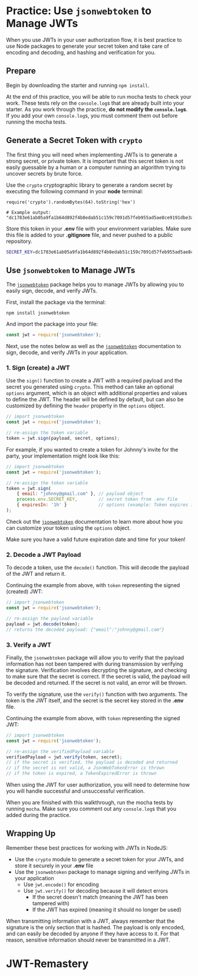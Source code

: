 # Practice: Use `jsonwebtoken` to Manage JWTs

When you use JWTs in your user authorization flow, it is best practice to use
Node packages to generate your secret token and take care of encoding and
decoding, and hashing and verification for you.

## Prepare

Begin by downloading the starter and running `npm install`.

At the end of this practice, you will be able to run mocha tests to check your
work. These tests rely on the `console.log`s that are already built into your
starter. As you work through the practice, __do not modify the `console.log`s__.
If you add your own `console.log`s, you must comment them out before running the
mocha tests.

## Generate a Secret Token with `crypto`

The first thing you will need when implementing JWTs is to generate a strong
secret, or private token. It is important that this secret token is not easily
guessable by a human or a computer running an algorithm trying to uncover
secrets by brute force.

Use the `crypto` cryptographic library to generate a random secret by executing
the following command in your **node** terminal:

```shell
require('crypto').randomBytes(64).toString('hex')

# Example output: "dc1783e61ab05a9fa1b64d892f4b8edab51c159c7091d57feb955ad5ae8ce9191dbe3a50f95086a018654e6f3c7dbffd6215d656d63a2da811843fc746a664b2"
```

Store this token in your __.env__ file with your environment variables. Make
sure this file is added to your __.gitignore__ file, and never pushed to a
public repository.

```bash
SECRET_KEY=dc1783e61ab05a9fa1b64d892f4b8edab51c159c7091d57feb955ad5ae8ce9191dbe3a50f95086a018654e6f3c7dbffd6215d656d63a2da811843fc746a664b2
```

## Use `jsonwebtoken` to Manage JWTs

The [`jsonwebtoken`] package helps you to manage JWTs by allowing you to easily
sign, decode, and verify JWTs.

First, install the package via the terminal:

```shell
npm install jsonwebtoken
```

And import the package into your file:

```javascript
const jwt = require('jsonwebtoken');
```

Next, use the notes below as well as the [`jsonwebtoken`] documentation to
sign, decode, and verify JWTs in your application.

### 1. Sign (create) a JWT

Use the `sign()` function to create a JWT with a required payload and the secret
you generated using `crypto`. This method can take an optional `options`
argument, which is an object with additional properties and values to define the
JWT. The header will be defined by default, but can also be customized by
defining the `header` property in the `options` object.

```javascript
// import jsonwebtoken
const jwt = require('jsonwebtoken');

// re-assign the token variable
token = jwt.sign(payload, secret, options);
```

For example, if you wanted to create a token for Johnny's invite for the party,
your implementation might look like this:

```javascript
// import jsonwebtoken
const jwt = require('jsonwebtoken');

// re-assign the token variable
token = jwt.sign(
    { email: "johnny@gmail.com" }, // payload object
    process.env.SECRET_KEY,        // secret token from .env file
    { expiresIn: '1h' }            // options (example: Token expires in 1 hour)
);
```

Check out the [`jsonwebtoken`] documentation to learn more about how you can
customize your token using the `options` object.

Make sure you have a valid future expiration date and time for your token!

### 2. Decode a JWT Payload

To decode a token, use the `decode()` function. This will decode the payload of
the JWT and return it.

Continuing the example from above, with `token` representing the signed
(created) JWT:

```javascript
// import jsonwebtoken
const jwt = require('jsonwebtoken');

// re-assign the payload variable
payload = jwt.decode(token);
// returns the decoded payload: {"email":"johnny@gmail.com"}
```

### 3. Verify a JWT

Finally, the `jsonwebtoken` package will allow you to verify that the payload
information has not been tampered with during transmission by verifying the
signature. Verification involves decrypting the signature, and checking to make
sure that the secret is correct. If the secret is valid, the payload will be
decoded and returned. If the secret is not valid, an error will be thrown.

To verify the signature, use the `verify()` function with two arguments. The
token is the JWT itself, and the secret is the secret key stored in the __.env__
file.

Continuing the example from above, with `token` representing the signed JWT:

```javascript
// import jsonwebtoken
const jwt = require('jsonwebtoken');

// re-assign the verifiedPayload variable
verifiedPayload = jwt.verify(token, secret);
// if the secret is verified, the payload is decoded and returned
// if the secret is not valid, a JsonWebTokenError is thrown
// if the token is expired, a TokenExpiredError is thrown
```

When using the JWT for user authorization, you will need to determine how you
will handle successful and unsuccessful verification.

When you are finished with this walkthrough, run the mocha tests by running
`mocha`. Make sure you comment out any `console.log`s that you added during the
practice.

## Wrapping Up

Remember these best practices for working with JWTs in NodeJS:

* Use the `crypto` module to generate a secret token for your JWTs, and store it
securely in your __.env__ file
* Use the `jsonwebtoken` package to manage signing and verifying JWTs in your
application
  * Use `jwt.encode()` for encoding
  * Use `jwt.verify()` for decoding because it will detect errors
    * If the secret doesn't match (meaning the JWT has been tampered with)
    * If the JWT has expired (meaning it should no longer be used)

When transmitting information with a JWT, always remember that the signature is
the only section that is hashed. The payload is only encoded, and can easily
be decoded by anyone if they have access to it. For that reason, sensitive
information should never be transmitted in a JWT.

[`jsonwebtoken`]: https://www.npmjs.com/package/jsonwebtoken
# JWT-Remastery
